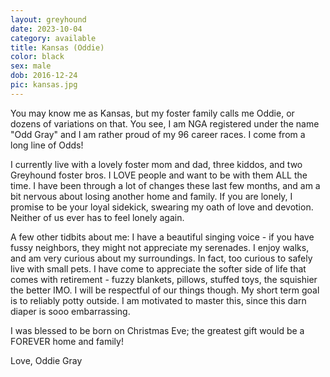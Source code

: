 ```yaml
---
layout: greyhound
date: 2023-10-04
category: available
title: Kansas (Oddie)
color: black
sex: male
dob: 2016-12-24
pic: kansas.jpg
---
```

You may know me as Kansas, but my foster family calls me Oddie, or dozens of variations on that. You see, I am NGA registered under the name "Odd Gray" and I am rather proud of my 96 career races.  I come from a long line of Odds!

I currently live with a lovely foster mom and dad, three kiddos, and two Greyhound foster bros. I LOVE people and want to be with them ALL the time.  I have been through a lot of changes these last few months, and am a bit nervous about losing another home and family. If you are lonely, I promise to be your loyal sidekick, swearing my oath of love and devotion.  Neither of us ever has to feel lonely again. 

A few other tidbits about me: I have a beautiful singing voice - if you have fussy neighbors, they might not appreciate my serenades. I enjoy walks, and am very curious about my surroundings. In fact, too curious to safely live with small pets.  I have come to appreciate the softer side of life that comes with retirement - fuzzy blankets, pillows, stuffed toys, the squishier the better IMO. I will be respectful of our things though.  My short term goal is to reliably potty outside.  I am motivated to master this, since this darn diaper is sooo embarrassing. 

I was blessed to be born on Christmas Eve; the greatest gift would be a FOREVER home and family!

Love, Oddie Gray
